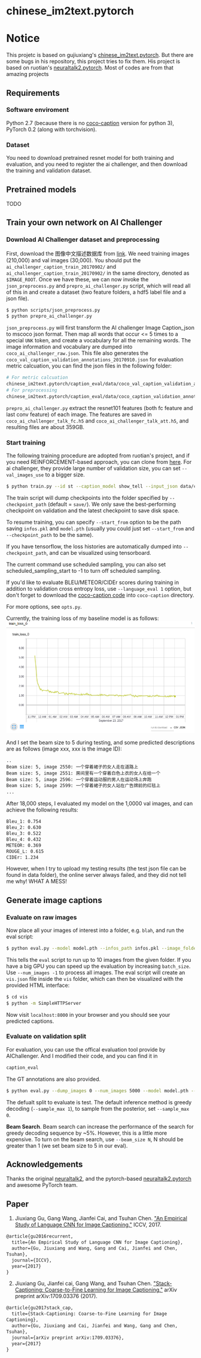 # chinese_im2text.pytorch
# Notice 
This projetc is based on gujiuxiang's [chinese_im2text.pytorch](https://github.com/gujiuxiang/chinese_im2text.pytorch).
But there are some bugs in his repository, this project tries to fix them.
His project is based on ruotian's [neuraltalk2.pytorch](https://github.com/ruotianluo/neuraltalk2.pytorch).
Most of codes are from that amazing projects
## Requirements

### Software enviroment
Python 2.7 (because there is no [coco-caption](https://github.com/tylin/coco-caption) version for python 3), PyTorch 0.2 (along with torchvision). 

### Dataset
You need to download pretrained resnet model for both training and evaluation, and you need to register the ai challenger, and then download the training and validation dataset.

## Pretrained models

TODO

## Train your own network on AI Challenger
### Download AI Challenger dataset and preprocessing
First, download the 图像中文描述数据库 from [link](https://challenger.ai/datasets). We need training images (210,000) and val images (30,000). You should put the `ai_challenger_caption_train_20170902/` and `ai_challenger_caption_train_20170902/` in the same directory, denoted as `$IMAGE_ROOT`. Once we have these, we can now invoke the `json_preprocess.py` and `prepro_ai_challenger.py` script, which will read all of this in and create a dataset (two feature folders, a hdf5 label file and a json file).

```bash
$ python scripts/json_preprocess.py
$ python prepro_ai_challenger.py
```

`json_preprocess.py` will first transform the AI challenger Image Caption_json to mscoco json format. Then map all words that occur <= 5 times to a special `UNK` token, and create a vocabulary for all the remaining words. The image information and vocabulary are dumped into `coco_ai_challenger_raw.json`.
This file also generates the `coco_val_caption_validation_annotations_20170910.json` for evaluation metric calcuation, you can find the json files in the following folder:
```bash
# For metric calcuation
chinese_im2text.pytorch/caption_eval/data/coco_val_caption_validation_annotations_20170910.json
# For preprocessing
chinese_im2text.pytorch/caption_eval/data/coco_caption_validation_annotations_20170910.json
```

`prepro_ai_challenger.py` extract the resnet101 features (both fc feature and last conv feature) of each image. The features are saved in `coco_ai_challenger_talk_fc.h5` and `coco_ai_challenger_talk_att.h5`, and resulting files are about 359GB.


### Start training
The following training procedure are adopted from ruotian's project, and if you need REINFORCEMENT-based approach, you can clone from [here](https://github.com/ruotianluo/self-critical.pytorch). For ai challenger, they provide large number of validation size, you can set `--val_images_use` to a bigger size.

```bash
$ python train.py --id st --caption_model show_tell --input_json data/cocotalk.json --input_fc_h5 data/coco_ai_challenger_talk_fc.h5 --input_att_h5 data/coco_ai_challenger_talk_att.h5 --input_label_h5 data/coco_ai_challenger_talk_label.h5 --batch_size 10 --learning_rate 5e-4 --learning_rate_decay_start 0 --scheduled_sampling_start 0 --checkpoint_path log_st --save_checkpoint_every 6000 --val_images_use 5000 --max_epochs 25
```

The train script will dump checkpoints into the folder specified by `--checkpoint_path` (default = `save/`). We only save the best-performing checkpoint on validation and the latest checkpoint to save disk space.

To resume training, you can specify `--start_from` option to be the path saving `infos.pkl` and `model.pth` (usually you could just set `--start_from` and `--checkpoint_path` to be the same).

If you have tensorflow, the loss histories are automatically dumped into `--checkpoint_path`, and can be visualized using tensorboard.

The current command use scheduled sampling, you can also set scheduled_sampling_start to -1 to turn off scheduled sampling.

If you'd like to evaluate BLEU/METEOR/CIDEr scores during training in addition to validation cross entropy loss, use `--language_eval 1` option, but don't forget to download the [coco-caption code](https://github.com/tylin/coco-caption) into `coco-caption` directory.

For more options, see `opts.py`. 

Currently, the training loss of my baseline model is as follows:
![](./vis/training_log_mine.png)

And I set the beam size to 5 during testing, and some predicted descriptions are as follows (image xxx, xxx is the image ID):
```bash
..
Beam size: 5, image 2550: 一个穿着裙子的女人走在道路上
Beam size: 5, image 2551: 房间里有一个穿着白色上衣的女人在给一个
Beam size: 5, image 2596: 一个穿着运动服的男人在运动场上奔跑
Beam size: 5, image 2599: 一个穿着裙子的女人站在广告牌前的红毯上
...
```
After 18,000 steps, I evaluated my model on the 1,0000 val images, and can achieve the following results:
```
Bleu_1: 0.754
Bleu_2: 0.630
Bleu_3: 0.522
Bleu_4: 0.432
METEOR: 0.369
ROUGE_L: 0.615
CIDEr: 1.234
```
However, when I try to upload my testing results (the test json file can be found in data folder), the online server always failed, and they did not tell me why! WHAT A MESS!

## Generate image captions

### Evaluate on raw images
Now place all your images of interest into a folder, e.g. `blah`, and run
the eval script:

```bash
$ python eval.py --model model.pth --infos_path infos.pkl --image_folder blah --num_images 10
```

This tells the `eval` script to run up to 10 images from the given folder. If you have a big GPU you can speed up the evaluation by increasing `batch_size`. Use `--num_images -1` to process all images. The eval script will create an `vis.json` file inside the `vis` folder, which can then be visualized with the provided HTML interface:

```bash
$ cd vis
$ python -m SimpleHTTPServer
```

Now visit `localhost:8000` in your browser and you should see your predicted captions.

### Evaluate on validation split

For evaluation, you can use the offical evaluation tool provide by AIChallenger. And I modified their code, and you can find it in
```bash
caption_eval
```
The GT annotations are also provided.

```bash
$ python eval.py --dump_images 0 --num_images 5000 --model model.pth --infos_path infos.pkl --language_eval 1 
```

The defualt split to evaluate is test. The default inference method is greedy decoding (`--sample_max 1`), to sample from the posterior, set `--sample_max 0`.

**Beam Search**. Beam search can increase the performance of the search for greedy decoding sequence by ~5%. However, this is a little more expensive. To turn on the beam search, use `--beam_size N`, N should be greater than 1 (we set beam size to 5 in our eval).

## Acknowledgements

Thanks the original [neuraltalk2](https://github.com/karpathy/neuraltalk2), and the pytorch-based [neuraltalk2.pytorch](https://github.com/ruotianluo/neuraltalk2.pytorch) and awesome PyTorch team.

## Paper

1. Jiuxiang Gu, Gang Wang, Jianfei Cai, and Tsuhan Chen. ["An Empirical Study of Language CNN for Image Captioning."](https://arxiv.org/pdf/1612.07086.pdf) ICCV, 2017.
```
@article{gu2016recurrent,
  title={An Empirical Study of Language CNN for Image Captioning},
  author={Gu, Jiuxiang and Wang, Gang and Cai, Jianfei and Chen, Tsuhan},
  journal={ICCV},
  year={2017}
}
```
2. Jiuxiang Gu, Jianfei cai, Gang Wang, and Tsuhan Chen. ["Stack-Captioning: Coarse-to-Fine Learning for Image Captioning."](https://arxiv.org/abs/1709.03376) arXiv preprint arXiv:1709.03376 (2017).
```
@article{gu2017stack_cap,
  title={Stack-Captioning: Coarse-to-Fine Learning for Image Captioning},
  author={Gu, Jiuxiang and Cai, Jianfei and Wang, Gang and Chen, Tsuhan},
  journal={arXiv preprint arXiv:1709.03376},
  year={2017}
}
```
